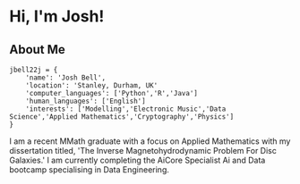 # Hi, I'm Josh!
## About Me

```python3 
jbell22j = {
    'name': 'Josh Bell',
    'location': 'Stanley, Durham, UK'
    'computer_languages': ['Python','R','Java']
    'human_languages': ['English']
    'interests': ['Modelling','Electronic Music','Data Science','Applied Mathematics','Cryptography','Physics']
} 
```
I am a recent MMath graduate with a focus on Applied Mathematics with my dissertation titled, 'The Inverse Magnetohydrodynamic
Problem For Disc Galaxies.' I am currently completing the AiCore Specialist Ai and Data bootcamp specialising in Data Engineering.

